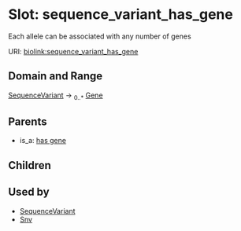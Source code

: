 
# Slot: sequence_variant_has_gene


Each allele can be associated with any number of genes

URI: [biolink:sequence_variant_has_gene](https://w3id.org/biolink/vocab/sequence_variant_has_gene)


## Domain and Range

[SequenceVariant](SequenceVariant.md) &#8594;  <sub>0..*</sub> [Gene](Gene.md)

## Parents

 *  is_a: [has gene](has_gene.md)

## Children


## Used by

 * [SequenceVariant](SequenceVariant.md)
 * [Snv](Snv.md)
